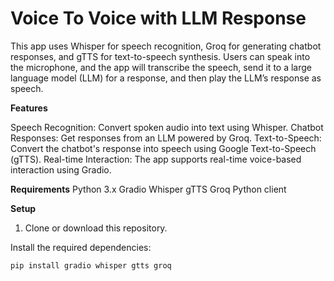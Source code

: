 # Voice To Voice with LLM Response 

This app uses Whisper for speech recognition, Groq for generating chatbot responses, and gTTS for text-to-speech synthesis. Users can speak into the microphone, and the app will transcribe the speech, send it to a large language model (LLM) for a response, and then play the LLM’s response as speech.

**Features**

Speech Recognition: Convert spoken audio into text using Whisper.
Chatbot Responses: Get responses from an LLM powered by Groq.
Text-to-Speech: Convert the chatbot's response into speech using Google Text-to-Speech (gTTS).
Real-time Interaction: The app supports real-time voice-based interaction using Gradio.

**Requirements**
Python 3.x
Gradio
Whisper
gTTS
Groq Python client

**Setup**

1. Clone or download this repository.

Install the required dependencies:

```bash
pip install gradio whisper gtts groq
